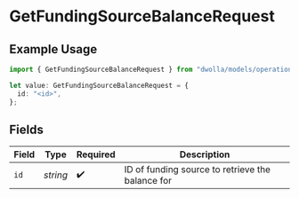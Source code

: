 # GetFundingSourceBalanceRequest

## Example Usage

```typescript
import { GetFundingSourceBalanceRequest } from "dwolla/models/operations";

let value: GetFundingSourceBalanceRequest = {
  id: "<id>",
};
```

## Fields

| Field                                            | Type                                             | Required                                         | Description                                      |
| ------------------------------------------------ | ------------------------------------------------ | ------------------------------------------------ | ------------------------------------------------ |
| `id`                                             | *string*                                         | :heavy_check_mark:                               | ID of funding source to retrieve the balance for |